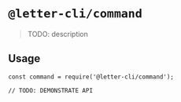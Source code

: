 # `@letter-cli/command`

> TODO: description

## Usage

```
const command = require('@letter-cli/command');

// TODO: DEMONSTRATE API
```

